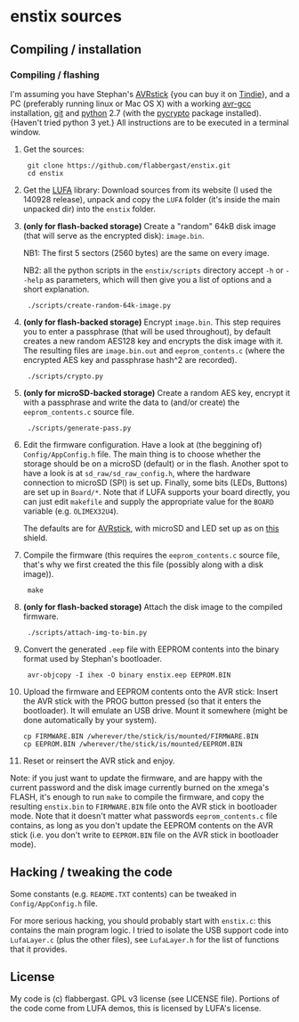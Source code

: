 # enstix sources

## Compiling / installation

### Compiling / flashing

I'm assuming you have Stephan's [AVRstick] {you can buy it on
[Tindie](https://www.tindie.com/products/matrixstorm/avr-stick-prototype/)},
and a PC (preferably running linux or Mac OS X) with a working
[avr-gcc](http://www.nongnu.org/avr-libc/) installation,
[git](http://git-scm.com/) and [python](https://www.python.org/) 2.7
(with the [pycrypto](https://www.dlitz.net/software/pycrypto/) package
installed). {Haven't tried python 3 yet.} All instructions are to be
executed in a terminal window.

1. Get the sources:

        git clone https://github.com/flabbergast/enstix.git
        cd enstix

2. Get the [LUFA] library: Download sources from its website (I used the
   140928 release), unpack and copy the `LUFA` folder (it's inside
   the main unpacked dir) into the `enstix` folder.

3. **(only for flash-backed storage)** Create a "random" 64kB disk image
   (that will serve as the encrypted disk): `image.bin`.

   NB1: The first 5 sectors (2560 bytes) are the
   same on every image.

   NB2: all the python scripts in the `enstix/scripts`
   directory accept `-h` or `--help` as parameters, which
   will then give you a list of options and a short explanation.

        ./scripts/create-random-64k-image.py

4. **(only for flash-backed storage)** Encrypt `image.bin`. This step
   requires you to enter a passphrase (that will be used throughout), by
   default creates a new random
   AES128 key and encrypts the disk image with it. The resulting files
   are `image.bin.out` and `eeprom_contents.c` (where the encrypted
   AES key and passphrase hash^2 are recorded).

        ./scripts/crypto.py

5. **(only for microSD-backed storage)** Create a random AES key, encrypt
   it with a passphrase and write the data to (and/or create) the
   `eeprom_contents.c` source file.

        ./scripts/generate-pass.py

6. Edit the firmware configuration. Have a look at (the beggining of)
   `Config/AppConfig.h` file. The main thing is to choose whether the
   storage should be on a microSD (default) or in the flash.
   Another spot to have a look is at `sd_raw/sd_raw_config.h`, where the
   hardware connection to microSD (SPI) is set up. Finally, some bits
   (LEDs, Buttons) are set up in `Board/*`. Note that if LUFA supports
   your board directly, you can just edit `makefile` and supply
   the appropriate value for the `BOARD` variable (e.g. `OLIMEX32U4`).

   The defaults are for [AVRstick], with microSD and LED set up as on
   [this](http://174763.calepin.co/uSD-shield-1.html) shield.

7. Compile the firmware (this requires the `eeprom_contents.c` source
   file, that's why we first created the this file (possibly along with
   a disk image)).

        make

8. **(only for flash-backed storage)** Attach the disk image to the
   compiled firmware.

        ./scripts/attach-img-to-bin.py

9. Convert the generated `.eep` file with EEPROM contents into the
   binary format used by Stephan's bootloader.

        avr-objcopy -I ihex -O binary enstix.eep EEPROM.BIN

10. Upload the firmware and EEPROM contents onto the AVR stick: Insert
   the AVR stick with the PROG button pressed (so that it enters the
   bootloader). It will emulate an USB drive. Mount it somewhere (might
   be done automatically by your system).

        cp FIRMWARE.BIN /wherever/the/stick/is/mounted/FIRMWARE.BIN
        cp EEPROM.BIN /wherever/the/stick/is/mounted/EEPROM.BIN

11. Reset or reinsert the AVR stick and enjoy.

Note: if you just want to update the firmware, and are happy with the
current password and the disk image currently burned on the xmega's
FLASH, it's enough to run `make` to compile the firmware, and copy the
resulting `enstix.bin` to `FIRMWARE.BIN` file onto the AVR stick in
bootloader mode. Note that it doesn't matter what passwords
`eeprom_contents.c` file contains, as long as you don't update the
EEPROM contents on the AVR stick (i.e. you don't write to `EEPROM.BIN`
file on the AVR stick in bootloader mode).

## Hacking / tweaking the code

Some constants (e.g. `README.TXT` contents) can be tweaked in
`Config/AppConfig.h` file.

For more serious hacking, you should probably start with `enstix.c`:
this contains the main program logic. I tried to isolate the USB support
code into `LufaLayer.c` (plus the other files), see `LufaLayer.h` for
the list of functions that it provides.

## License

My code is (c) flabbergast. GPL v3 license (see LICENSE file). Portions
of the code come from LUFA demos, this is licensed by LUFA's license.



[avrstick]: http://matrixstorm.com/avr/avrstick/
[lufa]: http://www.fourwalledcubicle.com/lufa.php
[avr-crypto-lib]: https://git.cryptolib.org/avr-crypto-lib.git
[arduino leonardo]: http://arduino.cc/en/main/arduinoboardleonardo
[teensy]: https://www.pjrc.com/store/teensy.html
[x-a4u-stick]: http://174763.calepin.co/x-a4u-stick-2.html
